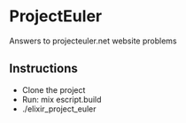 # ProjectEuler

Answers to projecteuler.net website problems

## Instructions

- Clone the project
- Run: mix escript.build
- ./elixir_project_euler
